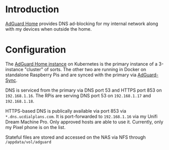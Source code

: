 # Introduction
[AdGuard Home](https://github.com/AdguardTeam/AdGuardHome) provides DNS ad-blocking for my internal network along with my devices when outside the home.

# Configuration
The [AdGuard Home instance](/adguard) on Kubernetes is the primary instance of a 3-instance "cluster" of sorts. The other two are running in Docker on standalone Raspberry Pis and are synced with the primary via [AdGuard-Sync](https://github.com/bakito/adguardhome-sync).

DNS is serviced from the primary via DNS port 53 and HTTPS port 853 on `192.168.1.16`. The RPis are serving DNS port 53 on `192.168.1.17` and `192.168.1.18`. 

HTTPS-based DNS is publically available via port 853 via `*.dns.ucdialplans.com`.  It is port-forwarded to `192.168.1.16` via my Unifi Dream Machine Pro. Only approved hosts are able to use it. Currently, only my Pixel phone is on the list.

Stateful files are stored and accessed on the NAS via NFS through `/appdata/vol/adguard`